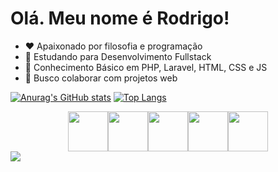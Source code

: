 
# Olá. Meu nome é Rodrigo!

- ❤️ Apaixonado por filosofia e programação
- 🔭 Estudando para Desenvolvimento Fullstack
- 🌱 Conhecimento Básico em PHP, Laravel, HTML, CSS e JS
- 👯 Busco colaborar com projetos web


[![Anurag's GitHub stats](https://github-readme-stats.vercel.app/api?username=rodrigo-fullstack&show_icons=true&theme=dark&locale=pt-br)](https://github.com/anuraghazra/github-readme-stats) [![Top Langs](https://github-readme-stats.vercel.app/api/top-langs/?username=rodrigo-fullstack&theme=dark&locale=pt-br&layout=compact)](https://github.com/anuraghazra/github-readme-stats)

<div class="img-container" style="display:flex; justify-content: center;">        
  
  <img src="https://cdn.jsdelivr.net/gh/devicons/devicon@latest/icons/php/php-original.svg" width="64px"/>

  <img src="https://cdn.jsdelivr.net/gh/devicons/devicon@latest/icons/laravel/laravel-original.svg" width="64px"/>

  <img src="https://cdn.jsdelivr.net/gh/devicons/devicon@latest/icons/javascript/javascript-original.svg" width="64px"/>
  
  <img src="https://cdn.jsdelivr.net/gh/devicons/devicon@latest/icons/html5/html5-original.svg" width="64px"/>

  <img src="https://cdn.jsdelivr.net/gh/devicons/devicon@latest/icons/css3/css3-original.svg" width = "64px"/>          
</div>

<a href = "https://www.linkedin.com/in/rodrigo-pereira-faria-74600625a/" target="_blank">
  <img src="https://img.shields.io/badge/LinkedIn-0077B5?style=for-the-badge&logo=linkedin&logoColor=white">
</a>

